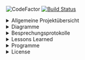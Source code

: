 ![CodeFactor](https://img.shields.io/badge/JAVA-13.0.2.8-blue)
[![Build Status](https://github.com/fh-erfurt/RentATool/workflows/RentATool/badge.svg)](https://github.com/fh-erfurt/RentATool/actions)

<details>
<summary> Allgemeine Projektübersicht </summary>
<br>


# Verleihstation für Werkzeuge
Im Rahmen des Projektes zum Thema Programmierung JAVA 1 haben wir uns entschieden einen Werkzeugverleih (analog zur Packstation) zu Programmieren.

## Projektteam
Das Unternehmen „KSP IT-Solutions“ wurde 2018 von 
* **Danny Steinbrecher** - [Profil](https://github.com/darthkali)
* **Marco Petzold** - [Profil](https://github.com/monschey)
* **Christian König** - [Profil](https://github.com/christiankoenig)

gegründet. Die Kernkompetenzen liegen im Entwickeln, Designen und Implementieren von Datenbankanwendungen. Unsere Kunden stammen meistens aus mittelständischen und Kleinunternehmen. Die meisten unserer Projekte sind speziell für den Kunden zugeschnitten und erfüllen stets die gewünschten Anforderungen.

## Produkte
Werkzeuge in verschiedenen Ausführungen und Größen!


## Kundenunternehmen
„Rent a Tool“ ist das Unternehmen von Tim Taylor. Es hat sich auf den Verleih von Heimwerkerwerkzeug spezialisiert. Mit seinen 12 Mitarbeitern hat es seinen Firmensitz in der Landeshauptstadt Erfurt.


## Anforderungsbeschreibung(Grob)
Die Grobziele wurden anhand der Anforderungsanalyse, sowie in Absprache mit dem Geschäftsführer Tim Taylor ermittelt.
Dies diente zur Überprüfung der S.M.A.R.T Kriterien des Projekts.
Grobziele sind:

	- Erstellung und Implementierung eines Verleih- und Kundenverwaltungssystems
	- Erstellung und Implementierung eines Lager- und Logistikverwaltungssystems

## Abgrenzungskriterien
Nicht zum Projektumfang gehören:

	- Die Personalverwaltung
	- Lohnbuchhaltung/Zeiterfassung
	- Rechnung und Mahnwesen
	
Hier werden lediglich Schnittstellen bereitgestellt, damit die erforderlichen Daten zu den externen Bearbeitern geschickt werden können. Speziell für den Bereich Rechnungen werden die gesamten Daten über unser Verleihsystem bereits gesammelt und anschließend übertragen.

</details>



<details>
<summary> Diagramme </summary>
<br>

## Klassendiagramm

![alt text](https://github.com/fh-erfurt/RentATool/blob/master/share/images/RentATool_Klassendiagramm.png?raw=true)


## Ausleih Prozess
![alt text](https://github.com/fh-erfurt/RentATool/blob/master/share/images/RentProcess.png?raw=true)


## Rückgabe Prozess
![alt text](https://github.com/fh-erfurt/RentATool/blob/master/share/images/ReturnProcess.png?raw=true)

</details>


<details>
<summary> Besprechungsprotokolle </summary>
<br>

<details>
	<summary> Java 1 </summary>
<br>
### Besprechung 20.01.2020

---

**1. Abgabe des Projektes**
- Abgabe über Github
- Link zum Repository an Jonas übergeben
- Präsentationen können in dem Repository hinterlegt werden
- Abgabe am 03.02.2020

**2. Abschlusspräsentation**
- welche Änderungen gab es seit der letzten Präsentation
- das Endprodukt präsentieren
- ursprüngliches Ziel - mit Endprodukt vergleichen
- lessons learned
- 15 min Präsentation
- am 03.02 Vorlesung und Übung  wird für die Präsentation genutzt

**3. Dokumentation**
- Top Down Sicht auf das Projekt
- was macht das Programm
- wie ist es strukturiert
- UML-Klassendiagramm (Whitebox)
- Businesscase
- Usecase
- Einfache Sicht auf das System (Blackbox)
- Lessons learned 
- Dokumentation kann in GitHub ReadMe erfolgen

**4. Änderungen am Projekt**
- Notification Class einbauen
- Company und Departments entfernen


### Besprechung 06.01.2020

---

**1. Aggregation / Komposition / Assoziation**

- Ist eine Stilfrage. Wichtig ist, dass die Beziehungen überall da dargestellt werden wo sie vorhanden sind.
- Wir haben Festgelegt, das wir eine Aggregation nur dort erstellen, wo wir in der Klasse eine Liste von Objekten einer anderen Klasse haben.
- Beziehung zwischen Tool und Manufacturer fehlt noch

**2. Rental hat Bills und beinhaltet den Gesamten Process (aus Firmensicht)**

- Bill lieber in eine Bill Management Klasse auslagern
- Die Klasse Rental soll nur die Funktionen RentATool und ReturnTool besitzen

**3. Employee entfernen?**

- nein die Klasse Employee ist durchaus Sinnvoll
- jedoch sollte diese mit Sinnvollen Funktionen befüllt werden.
- z.b.: Rabatt vergeben, Bills suchen, Umsatz errechnen(des letzten Monats)
- Hier kann man durchaus Sachen nur andeuten, damit es den Rahmen nicht sprengt

**4. Before Each in Tests wirklich nötig?**

- Hier ist es uns Freigestellt, wir sollten uns aber auf ein Thema einigen 

**5. JavaDocs**

- Wir sollen JavaDocs nur an die Köpfe der Klassen und Methoden hängen
- nicht an die einzelnen Funktionen innerhalb der Methoden
- Hier nur Kommentieren

**6. Clean Code**

- Einzelne Funktionen innerhalb einer Methode mit sprechenden Namen erzeugen

![image](https://user-images.githubusercontent.com/46423967/71821171-ada6c380-3091-11ea-9f0d-f04934ea2dfd.png)


### Besprechung 09.12.2019

---

**1. UML**
- Object in UML Diagramm entfernen!
- Beziehungen kenntlich machen z.b. zwischen Tool und Station
- UML in Bereiche unterteilen (z.B.: Customer, Verwaltung, Tool,)

**2. Datumsformatierung**
- Date nicht benutzen
- GregorianCalender nutzen

**3. try Catch**
- kann überall eingebaut werden
- ist nicht nur für das Errorhandling

**4. Java Docs**
- bei public Methoden sollte eine sinnvolle (mit Mehrwert) JavaDocumentation geschrieben werden

**5. Interface**
- Bereiche die nicht direkt miteinander zu tun haben
- recht groß Bereiche

**6. Tests**
- BeforeEach muss umgesetzt werden
- Nach dem BeforeEach müssen die Variablen zunächst Deklariert werden
- In einer Funktion, z.B.: setUp(), werden die Variablen dann initialisiert

**7. Dokumentation**
- tests brauchen in der Dokumentation nur erwähnt werden, brauchen aber nicht im Detail erklärt werden
- Testverlauf und Doku kann direkt aus IntelliJ erstellt werden
</details>

<details>
<summary> Java 2 </summary>
<br>




</details>

</details>

<details>
<summary> Lessons Learned </summary>
<br>

- Da wir in diesem Projekt 4 Teammitglieder waren, wurde die Kommunikation und Koordination noch etwas schwieriger und Aufwändiger.
- Die Versionskontrolle (Git) hat uns am Anfang, aufgrund fehlender Erfahrung, etwas Mühe gekostet es einzuarbeiten, stellte sich im Nachgang jedoch als mächtiges Tool heraus. Paralleles arbeiten war hier wesentlich angenehmer und vor allem kontrollierbarer. Dennoch waren immer absprachen nötig, damit man nicht gleichzeitig an einer Datei arbeitet.
- Das Arbeiten mit Issues hat uns extrem geholfen den letztgenannten Punkt zu koordinieren. Jeder bekam seine Aufgaben und wusste was er zu tun hatte. Somit gab es fast keine Überschneidungen. Sollte es dennoch zu solchen kommen, wusste man es jedoch frühzeitig und konnte mit dem anderen darüber sprechen.
- Auch in diesem Projekt stellte sich heraus, dass die Kommunikation mit dem Kunden sehr wichtig ist. Vor allem das Rechtzeitige präsentieren des aktuellen Standes hat fast immer dazu geführt, dass sich Entwickler und Kunden aufeinander zu bewegt haben. Somit konnte am Ende die Richtung und somit das Ziel des Projektes umgesetzt werden.
- Die größte Schwierigkeit bei diesem Projekt war das Umdenken von der Datenbankbasierten Logik. Hier hatten wir vor allem am Anfang noch viel zu Kämpfen.
- Die Tests helfen enorm bei der Programmierung. Eine schnelle und einfache Kontrolle ist nach Änderungen möglich. Man spart somit viel manuelle Prüfarbeit.

</details>

<details>
<summary> Programme </summary>
<br>

* [IntelliJ](https://www.jetbrains.com/de-de/idea/) - IDE für JAVA
* [lucidchart](https://www.lucidchart.com) - Tool für die Erstellung der Diagramme / Charts / ...
* [Office](https://www.office.com/) - Office Programm
* [Git](https://git-scm.com/) - Versionskontrolle

</details>

<details>
<summary> License </summary>
<br>

This project is licensed under the MIT License - see the [LICENSE.md](LICENSE.md) file for details
</details>
